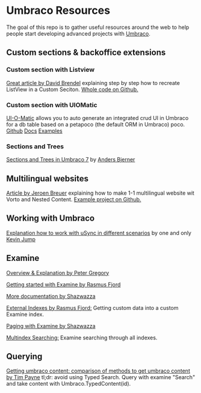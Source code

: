 # Umbraco Resources

The goal of this repo is to gather useful resources around the web to help people start developing advanced projects with [Umbraco](https://umbraco.com/).

## Custom sections & backoffice extensions

### Custom section with Listview
[Great article by David Brendel](https://24days.in/umbraco-cms/2015/custom-listview/) explaining step by step how to recreate ListView in a Custom Seciton. [Whole code on Github.](https://github.com/Mantus667/ListViewForCustomSection)

### Custom section with UIOMatic
[UI-O-Matic](https://our.umbraco.org/projects/developer-tools/ui-o-matic/) allows you to auto generate an integrated crud UI in Umbraco for a db table based on a petapoco (the default ORM in Umbraco) poco. 
[Github](https://github.com/TimGeyssens/UIOMatic)
[Docs](http://uiomatic.readthedocs.io/en/stable/)
[Examples](http://www.nibble.be/)

### Sections and Trees
[Sections and Trees in Umbraco 7](http://skrift.io/articles/archive/sections-and-trees-in-umbraco-7/) by [Anders Bjerner](https://twitter.com/abjerner)

## Multilingual websites
[Article by Jeroen Breuer](https://24days.in/umbraco-cms/2015/multilingual-vorto-nested-content/) explaining how to make 1-1 multilingual website wit Vorto and Nested Content. [Example project on Github.](https://github.com/jbreuer/1-1-multilingual-example)

## Working with Umbraco
[Explanation how to work with uSync in different scenarios](http://blog.jumoo.co.uk/2017/working-with-usync/) by one and only [Kevin Jump](https://twitter.com/kevinjump_)

## Examine 
[Overview & Explanation by Peter Gregory](https://our.umbraco.org/documentation/reference/searching/examine/overview-explanation)

[Getting started with Examine by Rasmus Fjord](https://24days.in/umbraco-cms/2013/getting-started-with-examine/)

[More documentation by Shazwazza](https://github.com/Shazwazza/Examine/wiki)

[External Indexes by Rasmus Fjord:](https://24days.in/umbraco-cms/2016/custom-data-and-examine-searching/) Getting custom data into a custom Examine index.

[Paging with Examine by Shazwazza](https://shazwazza.com/post/paging-with-examine/)

[Multindex Searching:](https://bszyman.com/blog/multi-index-search-in-umbraco-using-examine) Examine searching through all indexes.

## Querying 
[Getting umbraco content: comparison of methods to get umbraco content by Tim Payne](http://skrift.io/articles/archive/testing-the-performance-of-querying-umbraco/) tl;dr: avoid using Typed Search. Query with examine "Search" and take content with Umbraco.TypedContent(id).
